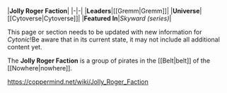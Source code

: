 |**Jolly Roger Faction**|
|-|-|
|**Leaders**|[[Gremm\|Gremm]]|
|**Universe**|[[Cytoverse\|Cytoverse]]|
|**Featured In**|*Skyward (series)*|

This page or section needs to be updated with new information for *Cytonic*!Be aware that in its current state, it may not include all additional content yet.

The **Jolly Roger Faction** is a group of pirates in the [[Belt\|belt]] of the [[Nowhere\|nowhere]].



https://coppermind.net/wiki/Jolly_Roger_Faction